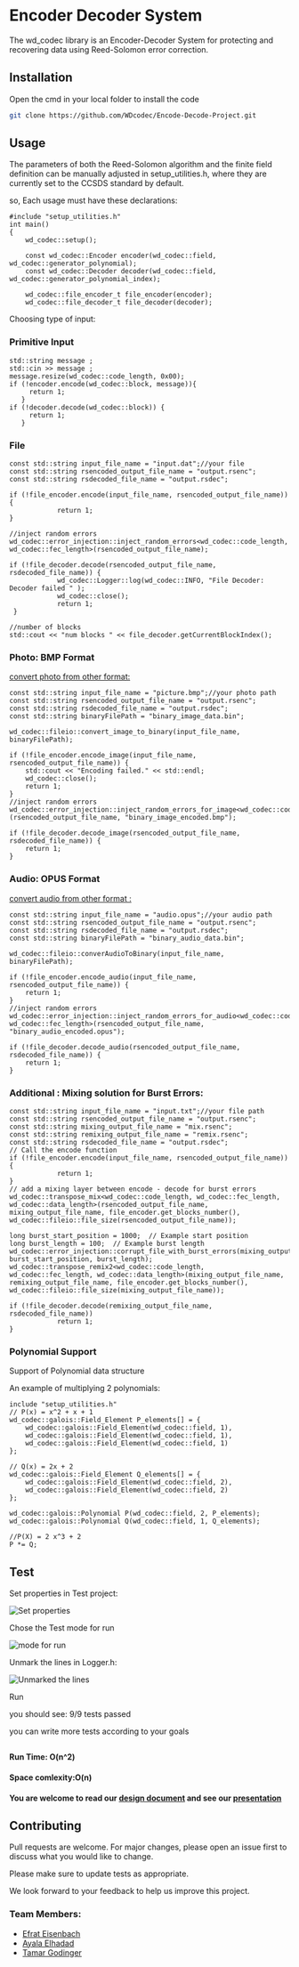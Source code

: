 # Encoder Decoder System
The wd_codec library is an Encoder-Decoder System for protecting and recovering data using Reed-Solomon error correction.

## Installation

Open the cmd in your local folder to install the code 

```bash
git clone https://github.com/WDcodec/Encode-Decode-Project.git
```

## Usage
The parameters of both the Reed-Solomon algorithm and the finite field definition can be manually adjusted in setup_utilities.h, where they are currently set to the CCSDS standard by default.

so, Each usage must have these declarations:
```main
#include "setup_utilities.h"
int main()
{   
    wd_codec::setup();

    const wd_codec::Encoder encoder(wd_codec::field, wd_codec::generator_polynomial);
    const wd_codec::Decoder decoder(wd_codec::field, wd_codec::generator_polynomial_index);

    wd_codec::file_encoder_t file_encoder(encoder);
    wd_codec::file_decoder_t file_decoder(decoder);

```
Choosing type of input:

### Primitive Input
```
std::string message ;
std::cin >> message ;
message.resize(wd_codec::code_length, 0x00);
if (!encoder.encode(wd_codec::block, message)){
     return 1;
   }
if (!decoder.decode(wd_codec::block)) {
     return 1;
   }
```
### File
```
const std::string input_file_name = "input.dat";//your file
const std::string rsencoded_output_file_name = "output.rsenc";
const std::string rsdecoded_file_name = "output.rsdec";
       
if (!file_encoder.encode(input_file_name, rsencoded_output_file_name)) {
            return 1;
}

//inject random errors      
wd_codec::error_injection::inject_random_errors<wd_codec::code_length, wd_codec::fec_length>(rsencoded_output_file_name);
       
if (!file_decoder.decode(rsencoded_output_file_name, rsdecoded_file_name)) {
            wd_codec::Logger::log(wd_codec::INFO, "File Decoder: Decoder failed " );
            wd_codec::close();
            return 1;
 }

//number of blocks
std::cout << "num blocks " << file_decoder.getCurrentBlockIndex();

```

### Photo: BMP Format
[convert photo from other format:](https://convertfree.com/he/converter/audio/opus)
```
const std::string input_file_name = "picture.bmp";//your photo path
const std::string rsencoded_output_file_name = "output.rsenc";
const std::string rsdecoded_file_name = "output.rsdec";
const std::string binaryFilePath = "binary_image_data.bin";

wd_codec::fileio::convert_image_to_binary(input_file_name, binaryFilePath);

if (!file_encoder.encode_image(input_file_name, rsencoded_output_file_name)) {
    std::cout << "Encoding failed." << std::endl;
    wd_codec::close();
    return 1;
}
//inject random errors  
wd_codec::error_injection::inject_random_errors_for_image<wd_codec::code_length,wd_codec::fec_length>(rsencoded_output_file_name, "binary_image_encoded.bmp");

if (!file_decoder.decode_image(rsencoded_output_file_name, rsdecoded_file_name)) {
    return 1;
}
```
### Audio: OPUS Format

[convert audio from other format :](https://he.onlineconvert.com/mp4-to-opus)

```
const std::string input_file_name = "audio.opus";//your audio path
const std::string rsencoded_output_file_name = "output.rsenc";
const std::string rsdecoded_file_name = "output.rsdec";
const std::string binaryFilePath = "binary_audio_data.bin";

wd_codec::fileio::converAudioToBinary(input_file_name, binaryFilePath);

if (!file_encoder.encode_audio(input_file_name, rsencoded_output_file_name)) {
    return 1;
}
//inject random errors  
wd_codec::error_injection::inject_random_errors_for_audio<wd_codec::code_length, wd_codec::fec_length>(rsencoded_output_file_name, "binary_audio_encoded.opus");

if (!file_decoder.decode_audio(rsencoded_output_file_name, rsdecoded_file_name)) {
    return 1;
}
```

### Additional : Mixing solution for Burst Errors:

```
const std::string input_file_name = "input.txt";//your file path
const std::string rsencoded_output_file_name = "output.rsenc";
const std::string mixing_output_file_name = "mix.rsenc";
const std::string remixing_output_file_name = "remix.rsenc";
const std::string rsdecoded_file_name = "output.rsdec";
// Call the encode function
if (!file_encoder.encode(input_file_name, rsencoded_output_file_name)) {
            return 1;
}
// add a mixing layer between encode - decode for burst errors
wd_codec::transpose_mix<wd_codec::code_length, wd_codec::fec_length, wd_codec::data_length>(rsencoded_output_file_name, mixing_output_file_name, file_encoder.get_blocks_number(), wd_codec::fileio::file_size(rsencoded_output_file_name));

long burst_start_position = 1000;  // Example start position
long burst_length = 100;  // Example burst length
wd_codec::error_injection::corrupt_file_with_burst_errors(mixing_output_file_name, burst_start_position, burst_length);
wd_codec::transpose_remix2<wd_codec::code_length, wd_codec::fec_length, wd_codec::data_length>(mixing_output_file_name, remixing_output_file_name, file_encoder.get_blocks_number(), wd_codec::fileio::file_size(mixing_output_file_name));

if (!file_decoder.decode(remixing_output_file_name, rsdecoded_file_name)) 
            return 1;
}
```

### Polynomial Support
Support of Polynomial data structure 

An example of multiplying 2 polynomials:
```
include "setup_utilities.h"
// P(x) = x^2 + x + 1
wd_codec::galois::Field_Element P_elements[] = {
    wd_codec::galois::Field_Element(wd_codec::field, 1),
    wd_codec::galois::Field_Element(wd_codec::field, 1),
    wd_codec::galois::Field_Element(wd_codec::field, 1)
};

// Q(x) = 2x + 2
wd_codec::galois::Field_Element Q_elements[] = {
    wd_codec::galois::Field_Element(wd_codec::field, 2),
    wd_codec::galois::Field_Element(wd_codec::field, 2)
};

wd_codec::galois::Polynomial P(wd_codec::field, 2, P_elements);
wd_codec::galois::Polynomial Q(wd_codec::field, 1, Q_elements);

//P(X) = 2 x^3 + 2
P *= Q;
```

## Test

Set properties in Test project:

![Set properties](https://github.com/user-attachments/assets/9b36fba8-8043-4d92-8a23-c7e918dd3fd8)

Chose the Test mode for run

![mode for run](https://github.com/user-attachments/assets/33138b8a-457e-4017-a7a6-942f97e3913d)

Unmark the lines in Logger.h:

![Unmarked the lines](https://github.com/user-attachments/assets/4d3fe26a-0936-4db0-8f73-aa79227302f5)

Run 

you should see: 9/9 tests passed 

you can write more tests according to your goals

##
#### Run Time: O(n^2)
#### Space comlexity:O(n)


 #### You are welcome to read our [design document](https://docs.google.com/document/d/15HjDrKq-bXMuxdPeO_hRMhoan5Ts4Vxn/edit?usp=sharing&ouid=103102751553159913006&rtpof=true&sd=true) and see our [presentation](https://docs.google.com/presentation/d/1ogAyA55F_DTyFQMUE5UGRZJBpf7j_wuBfhxTugHZ9KU/edit?usp=sharing)

## Contributing

Pull requests are welcome. For major changes, please open an issue first to discuss what you would like to change.

Please make sure to update tests as appropriate.

We look forward to your feedback to help us improve this project.

### Team Members:

- [Efrat Eisenbach](https://github.com/efratizen)
- [Ayala Elhadad](https://github.com/AyalaElha)
- [Tamar Godinger](https://github.com/tamargodin)

